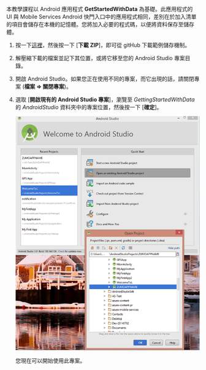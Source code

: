 本教學課程以 Android 應用程式 **GetStartedWithData** 為基礎。此應用程式的 UI 與 Mobile Services Android 快門入口中的應用程式相同，差別在於加入清單的項目會儲存在本機的記憶體。您將加入必要的程式碼，以便將資料保存至儲存體。


1. 按一下<a href="https://github.com/Azure/mobile-services-samples" target="blank">這裡</a>，然後按一下 [**下載 ZIP**]，即可從 gitHub 下載範例儲存機制。

2. 解壓縮下載的檔案並記下其位置，或將它移至您的 Android Studio 專案目錄。

3. 開啟 Android Studio。如果您正在使用不同的專案，而它出現的話，請關閉專案 (**檔案 => 關閉專案**)。

4. 選取 [**開啟現有的 Android Studio 專案**]，瀏覽至 *GettingStartedWithData* 的 *AndroidStudio* 資料夾中的專案位置，然後按一下 [**確定**]。


 	![](./media/mobile-services-android-get-started/android-studio-import-project.png)

	您現在可以開始使用此專案。
 

<!---HONumber=July15_HO4-->